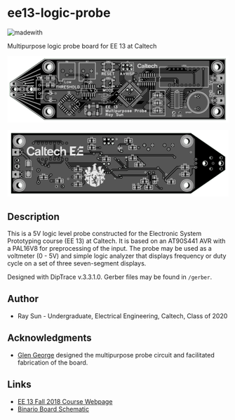 # ee13-logic-probe
![madewith](https://img.shields.io/badge/made%20with-DipTrace-green)

Multipurpose logic probe board for EE 13 at Caltech

![front](img/logic-probe-front.PNG)

![back](img/logic-probe-back.PNG)

## Description
This is a 5V logic level probe constructed for the Electronic System Prototyping course (EE 13) at Caltech. It is based on an AT90S441 AVR with a PAL16V8 for preprocessing of the input. The probe may be used as a voltmeter (0 - 5V) and simple logic analyzer that displays frequency or duty cycle on a set of three seven-segment displays.

Designed with DipTrace v.3.3.1.0. Gerber files may be found in `/gerber`.

## Author
- Ray Sun - Undergraduate, Electrical Engineering, Caltech, Class of 2020

## Acknowledgments
* [Glen George](https://directory.caltech.edu/personnel/gleng) designed the multipurpose probe circuit and facilitated fabrication of the board.

## Links
* [EE 13 Fall 2018 Course Webpage](http://wolverine.caltech.edu/ee13/)
* [Binario Board Schematic](http://wolverine.caltech.edu/ee13/projects/probe/5xprobe6sch.pdf)
